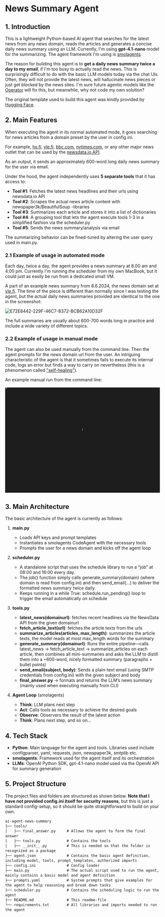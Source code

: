 # News Summary Agent

## 1. Introduction

This is a lightweight Python-based AI agent that searches for the latest news from any news domain, reads the articles and generates a concise daily news summary using an LLM. Currently, I'm using **gpt-4.1-nano** model for the summarizing. The agent framework I'm using is [smolagents](https://github.com/huggingface/smolagents).

The reason for building this agent is to **get a daily news summary twice a day to my email**, if I'm too busy to actually read the news. This is surprisingly difficult to do with the basic LLM models today via the chat UIs. Often, they will not provide the latest news, will hallucinate news pieces or just get blocked by the news sites. I'm sure future agentic models like the [Operator](https://openai.com/index/introducing-operator/) will fix this, but meanwhile, why not code my own solution?

The original template used to build this agent was kindly provided by [Hugging Face](https://huggingface.co/spaces/agents-course/First_agent_template).

## 2. Main Features

When executing the agent in its normal automated mode, it goes searching for news articles from a domain preset by the user in config.ini.

For example, [hs.fi](https://hs.fi), [yle.fi](https://yle.fi), [bbc.com](https://bbc.com), [nytimes.com](https://nytimes.com), or any other major news outlet that can be used by the [newsdata.io API](https://newsdata.io/).

As an output, it sends an approximately 600-word long daily news summary for the user via email.

Under the hood, the agent independently uses **5 separate tools** that it has access to:

- **Tool #1**: Fetches the latest news headlines and their urls using newsdata.io API
- **Tool #2**: Scrapes the actual news article content with newspaper3k/BeautifulSoup -libraries
- **Tool #3**: Summarizes each article and stores it into a list of dictionaries
- **Tool #4**: A grouping tool that lets the agent execute tools 1-3 in a simplified fashion via the scheduler.py
- **Tool #5**: Sends the news summary/analysis via email 

The summarizing behavior can be fined-tuned by altering the user query used in main.py.

### 2.1 Example of usage in automated mode

Each day, twice a day, the agent provides a news summary at 8.00 am and 4.00 pm. Currently I'm running the scheduler from my own MacBook, but it could just as easily be run from a dedicated small VM. 

A part of an example news summary from 8.6.2024, the news domain set at [yle.fi](https://yle.fi). The time of the piece is different than normally since I was testing the agent, but the actual daily news summaries provided are identical to the one in the screenshot:

![E72E8442-229F-46C7-8372-BCB62A10D32F](https://github.com/user-attachments/assets/7af1f4f7-2aa4-4856-b519-663e88cecf01)

The full summaries are usually about 600-700 words long in practice and include a wide variety of different topics.

### 2.2 Example of usage in manual mode

The agent can also be used manually from the command line. Then the agent prompts for the news domain url from the user. An intriguing characteristic of the agent is that it sometimes fails to execute its internal code, logs an error but finds a way to carry on nevertheless (this is a phenomenon called ["self-healing"](https://github.com/humanlayer/12-factor-agents/blob/main/content/factor-09-compact-errors.md)).

An example manual run from the command line:
\
\
<img src="docs/newsaiagent_demo.gif" alt="Demo run of the News Summary AI Agent" width="900"/>

## 3. Main Architecture

The basic architecture of the agent is currently as follows:

1. **main.py**  
   - Loads API keys and prompt templates  
   - Instantiates a smolagents CodeAgent with the necessary tools
   - Prompts the user for a news domain and kicks off the agent loop
  
2. **scheduler.py**
   - A standalone script that uses the schedule library to run a “job” at 08:00 and 16:00 every day.
   - The job() function simply calls generate_summary(domain) (where domain is read from config.ini) and then send_email(...) to deliver the formatted news summary twice daily.
   - Keeps running in a while True: schedule.run_pending() loop to trigger the email automatically on schedule

3. **tools.py**
   - **latest_news(domainurl)**: fetches recent headlines via the NewsData API from the given domainurl
   - **fetch_article_text(url)**: fetches the article texts from the urls
   - **summarize_articles(articles, max_length)**: summarizes the article texts, the model reads at most max_length words for the summary
   - **generate_summary(domainurl)**: Runs the entire pipeline—calls latest_news → fetch_article_text → summarize_articles on each article, then combines all mini-summaries and asks the LLM to distill them into a ~600-word, nicely formatted summary (paragraphs + bullet points)
   - **send_email(subject, body)**: Sends a plain-text email (using SMTP credentials from config.ini) with the given subject and body
   - **final_answer.py** → formats and returns the LLM’s news summary (mainly used when executing manually from CLI)

4. **Agent Loop** (smolagents)  
   - **Think**: LLM plans next step  
   - **Act**: Calls tools as necessary to achieve the desired goals
   - **Observe**: Observers the result of the latest action
   - **Think**: Plans next step, and so on...
  
## 4. Tech Stack

- **Python**: Main language for the agent and tools. Libraries used include configparser, yaml, requests, json, newspaper3k, smtplib etc.
- **smolagents**: Framework used for the agent itself and its orchestration  
- **LLMs**: OpenAI Python SDK, gpt-4.1-nano model used via the OpenAI API for summary generation

## 5. Project Structure

The project files and folders are structured as shown below. **Note that I have not provided config.ini itself for security reasons**, but this is just a standard config-setup, so it should be quite straightforward to build on your own.

```
ai-agent-news-summary
├── tools/
│   ├── final_answer.py     # Allows the agent to form the final answer
|   ├── tools.py            # Contains the tools
|   ├── __init__.py         # This is needed so that the folder is recognized as a package
├── agent.json              # Contains the basic agent definition, including model, tools, prompt_templates, authorized imports
├── config.ini              # Config loader
├── main.py                 # The actual script used to run the agent, mainly contains a basic model and agent definition
├── prompts.yaml            # System prompts that give examples for the agent to help reasoning and break down tasks
├── scheduler.py            # Contains the scheduling logic to run the agent
├── README.md               # This readme-file
└── requirements.txt        # All libraries and imports needed to run the agent
```
